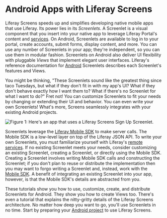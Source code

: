 # Android Apps with Liferay Screens [](id=android-apps-with-liferay-screens)

Liferay Screens speeds up and simplifies developing native mobile apps that use
Liferay. Its power lies in its *Screenlets*. A Screenlet is a visual component
that you insert into your native app to leverage Liferay Portal's content and
[services](/develop/tutorials/-/knowledge_base/6-2/invoking-remote-services). On
Android, Screenlets are available to log in to your portal, create accounts, 
submit forms, display content, and more. You can use any number of Screenlets in 
your app; they're independent, so you can use them in modular fashion. 
Screenlets on Android also deliver UI flexibility with pluggable *Views* that 
implement elegant user interfaces. Liferay's reference documentation for
[Android](/develop/reference/-/knowledge_base/6-2/screenlets-in-liferay-screens-for-android) 
Screenlets describes each Screenlet's features and Views. 

You might be thinking, "These Screenlets sound like the greatest thing since
taco Tuesdays, but what if they don't fit in with my app's UI? What if they
don't behave exactly how I want them to? What if there's no Screenlet for what I
want to do?" Fret not! You can customize Screenlets to fit your needs by
changing or extending their UI and behavior. You can even write your own
Screenlets! What's more, Screens seamlessly integrates with your existing 
Android projects. 

![Figure 1: Here's an app that uses a Liferay Screens Sign Up Screenlet.](../../images/screens-android-intro.png)

Screenlets leverage the
[Liferay Mobile SDK](https://www.liferay.com/community/liferay-projects/liferay-mobile-sdk/overview)
to make server calls. The Mobile SDK is a low-level layer on top of the Liferay
JSON API. To write your own Screenlets, you must familiarize yourself with
Liferay's
[remote services](/develop/tutorials/-/knowledge_base/6-2/invoking-remote-services).
If no existing Screenlet meets your needs, consider customizing an existing
Screenlet, creating a Screenlet, or directly using the Mobile SDK. Creating a
Screenlet involves writing Mobile SDK calls and constructing the Screenlet; if
you don't plan to reuse or distribute the implementation then you may want to
forgo writing a Screenlet and, instead, work with the
[Mobile SDK](/develop/tutorials/-/knowledge_base/6-2/mobile). A benefit of
integrating an existing Screenlet into your app, however, is that the Mobile
SDK's details are abstracted from you. 

These tutorials show you how to use, customize, create, and distribute
Screenlets for Android. They show you how to create Views too. There's even a 
tutorial that explains the nitty-gritty details of the Liferay Screens 
architecture. No matter how deep you want to go, you'll use Screenlets in no 
time. Start by preparing your
[Android project](/develop/tutorials/-/knowledge_base/6-2/preparing-android-projects-for-liferay-screens)
to use Liferay Screens. 
